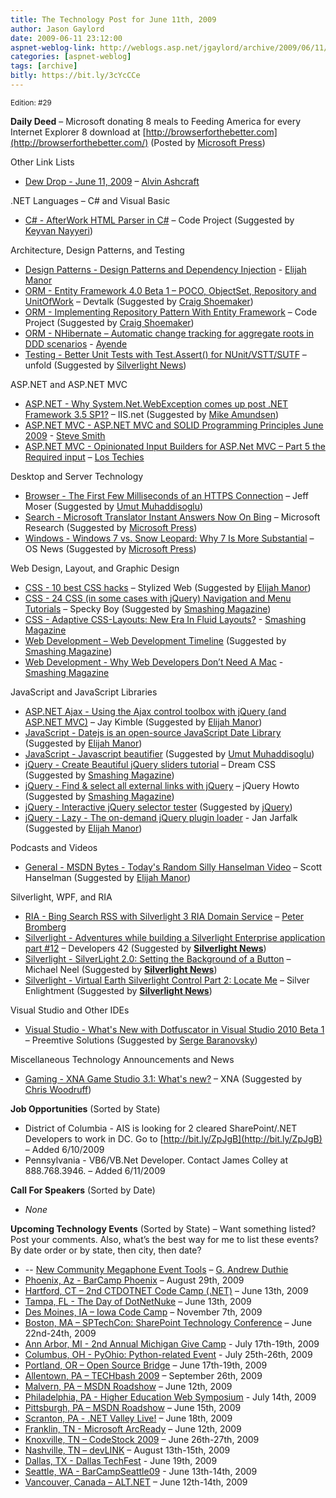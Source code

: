 ```yaml
---
title: The Technology Post for June 11th, 2009
author: Jason Gaylord
date: 2009-06-11 23:12:00
aspnet-weblog-link: http://weblogs.asp.net/jgaylord/archive/2009/06/11/the-technology-post-for-june-11th-2009.aspx
categories: [aspnet-weblog]
tags: [archive]
bitly: https://bit.ly/3cYcCCe
---
```


<small>Edition: #29</small>

**Daily Deed** – Microsoft donating 8 meals to Feeding America for every Internet Explorer 8 download at [http://browserforthebetter.com](http://browserforthebetter.com/) (Posted by [Microsoft Press](http://twitter.com/MicrosoftPress))

Other Link Lists

- [Dew Drop - June 11, 2009](http://www.alvinashcraft.com/2009/06/11/dew-drop-june-11-2009/) – [Alvin Ashcraft](http://twitter.com/alvinashcraft)

.NET Languages – C# and Visual Basic

- [C# - AfterWork HTML Parser in C#](http://www.codeproject.com/KB/recipes/AfterWork_HTML_Parser.aspx) – Code Project (Suggested by [Keyvan Nayyeri](http://twitter.com/keyvan))

Architecture, Design Patterns, and Testing

- [Design Patterns - Design Patterns and Dependency Injection](http://webdevdotnet.blogspot.com/2009/06/design-patterns-and-dependency.html) - [Elijah Manor](http://twitter.com/elijahmanor)
- [ORM - Entity Framework 4.0 Beta 1 – POCO, ObjectSet, Repository and UnitOfWork](http://devtalk.dk/2009/06/09/Entity+Framework+40+Beta+1+POCO+ObjectSet+Repository+And+UnitOfWork.aspx) – Devtalk (Suggested by [Craig Shoemaker](http://twitter.com/craigshoemaker))
- [ORM - Implementing Repository Pattern With Entity Framework](http://www.codeproject.com/KB/database/ImplRepositoryPatternEF.aspx) – Code Project (Suggested by [Craig Shoemaker](http://twitter.com/craigshoemaker))
- [ORM - NHibernate – Automatic change tracking for aggregate roots in DDD scenarios](http://ayende.com/Blog/archive/2009/06/11/nhibernate-ndash-automatic-change-tracking-for-aggregate-roots-in-ddd.aspx) - [Ayende](http://twitter.com/ayende)
- [Testing - Better Unit Tests with Test.Assert() for NUnit/VSTT/SUTF](http://themechanicalbride.blogspot.com/2009/06/better-unit-tests-with-testassert-for.html) – unfold (Suggested by [Silverlight News](http://twitter.com/SilverlightNews))

ASP.NET and ASP.NET MVC

- [ASP.NET - Why System.Net.WebException comes up post .NET Framework 3.5 SP1?](http://blogs.iis.net/webtopics/archive/2009/06/10/why-system-net-webexception-comes-up-post-net-framework-3-5-sp1.aspx) – IIS.net (Suggested by [Mike Amundsen](http://twitter.com/mamund))
- [ASP.NET MVC - ASP.NET MVC and SOLID Programming Principles June 2009](http://stevesmithblog.com/blog/asp-net-mvc-and-solid-programming-principles-june-2009/) - [Steve Smith](http://twitter.com/ardalis)
- [ASP.NET MVC - Opinionated Input Builders for ASP.Net MVC – Part 5 the Required input](http://www.lostechies.com/blogs/hex/archive/2009/06/10/opinionated-input-builders-for-asp-net-mvc-part-5-the-required-input.aspx) – [Los Techies](http://www.twitter.com/lostechies)

Desktop and Server Technology

- [Browser - The First Few Milliseconds of an HTTPS Connection](http://www.moserware.com/2009/06/first-few-milliseconds-of-https.html) – Jeff Moser (Suggested by [Umut Muhaddisoglu](http://twitter.com/umutm))
- [Search - Microsoft Translator Instant Answers Now On Bing](http://blogs.msdn.com/translation/archive/2009/06/10/microsoft-translator-instant-answers-now-on-bing.aspx) – Microsoft Research (Suggested by [Microsoft Press](http://twitter.com/MicrosoftPress))
- [Windows - Windows 7 vs. Snow Leopard: Why 7 Is More Substantial](http://www.osnews.com/story/21651/Windows_7_vs_Snow_Leopard_Why_7_Is_More_Substantial) – OS News (Suggested by [Microsoft Press](http://twitter.com/MicrosoftPress))

Web Design, Layout, and Graphic Design

- [CSS - 10 best CSS hacks](http://stylizedweb.com/2008/02/14/10-best-css-hacks/) – Stylized Web (Suggested by [Elijah Manor](http://twitter.com/elijahmanor))
- [CSS - 24 CSS (in some cases with jQuery) Navigation and Menu Tutorials](http://speckyboy.com/2009/06/08/24-css-in-some-cases-with-jquery-navigation-and-menu-tutorials/) – Specky Boy (Suggested by [Smashing Magazine](http://twitter.com/smashingmag))
- [CSS - Adaptive CSS-Layouts: New Era In Fluid Layouts?](http://www.smashingmagazine.com/2009/06/09/smart-fixes-for-fluid-layouts/) - [Smashing Magazine](http://twitter.com/smashingmag)
- [Web Development – Web Development Timeline](http://upload.wikimedia.org/wikipedia/commons/e/e4/Web_development_timeline.png) (Suggested by [Smashing Magazine](http://twitter.com/smashingmag))
- [Web Development - Why Web Developers Don’t Need A Mac](http://www.smashingmagazine.com/2009/06/10/why-web-developers-dont-need-a-mac/) - [Smashing Magazine](http://twitter.com/smashingmag)

JavaScript and JavaScript Libraries

- [ASP.NET Ajax - Using the Ajax control toolbox with jQuery (and ASP.NET MVC)](http://theruntime.com/blogs/jaykimble/archive/2009/06/09/using-the-ajax-control-toolbox-with-asp.net-mvc-and-jquery.aspx) – Jay Kimble (Suggested by [Elijah Manor](http://twitter.com/elijahmanor))
- [JavaScript - Datejs is an open-source JavaScript Date Library](http://www.datejs.com/) (Suggested by [Elijah Manor](http://twitter.com/elijahmanor))
- [JavaScript - Javascript beautifier](http://jsbeautifier.org/) (Suggested by [Umut Muhaddisoglu](http://twitter.com/umutm))
- [jQuery - Create Beautiful jQuery sliders tutorial](http://www.dreamcss.com/2009/04/create-beautiful-jquery-sliders.html) – Dream CSS (Suggested by [Smashing Magazine](http://twitter.com/smashingmag))
- [jQuery - Find & select all external links with jQuery](http://jquery-howto.blogspot.com/2009/06/find-select-all-external-links-with.html) – jQuery Howto (Suggested by [Smashing Magazine](http://twitter.com/smashingmag))
- [jQuery - Interactive jQuery selector tester](http://www.woods.iki.fi/interactive-jquery-tester.html) (Suggested by [jQuery](http://twitter.com/jquery))
- [jQuery - Lazy - The on-demand jQuery plugin loader](http://www.unwrongest.com/projects/lazy/) - Jan Jarfalk (Suggested by [Elijah Manor](http://twitter.com/elijahmanor))

Podcasts and Videos

- [General - MSDN Bytes - Today's Random Silly Hanselman Video](http://www.hanselman.com/blog/MSDNBytesTodaysRandomSillyHanselmanVideo.aspx) – Scott Hanselman (Suggested by [Elijah Manor](http://twitter.com/elijahmanor))

Silverlight, WPF, and RIA

- [RIA - Bing Search RSS with Silverlight 3 RIA Domain Service](http://www.eggheadcafe.com/article.aspx?id=6bcfb018-d277-40e2-b227-17e5f15f4c9a) – [Peter Bromberg](http://twitter.com/peterbromberg)
- [Silverlight - Adventures while building a Silverlight Enterprise application part #12](http://jvdveen.blogspot.com/2009/06/adventures-while-building-silverlight.html) – Developers 42 (Suggested by **[Silverlight News](http://twitter.com/SilverlightNews)**)
- [Silverlight - SilverLight 2.0: Setting the Background of a Button](http://www.vinull.com/silverlight-20-setting-the-background-of-a-button.aspx) – Michael Neel (Suggested by **[Silverlight News](http://twitter.com/SilverlightNews)**)
- [Silverlight - Virtual Earth Silverlight Control Part 2: Locate Me](http://silverlightfoundry.blogspot.com/2009/06/virtual-earth-silverlight-control-part.html) – Silver Enlightment (Suggested by **[Silverlight News](http://twitter.com/SilverlightNews)**)

Visual Studio and Other IDEs

- [Visual Studio - What's New with Dotfuscator in Visual Studio 2010 Beta 1](http://blogs.preemptive.com/post/Whate28099s-new-with-Dotfuscator-in-Visual-Studio-2010-Beta-1.aspx) – Preemtive Solutions (Suggested by [Serge Baranovsky](http://twitter.com/sergeb))

Miscellaneous Technology Announcements and News

- [Gaming - XNA Game Studio 3.1: What's new?](http://creators.xna.com/en-us/article/xnags3.1whatsnew) – XNA (Suggested by [Chris Woodruff](http://twitter.com/cwoodruff))

**Job Opportunities** (Sorted by State)

- District of Columbia - AIS is looking for 2 cleared SharePoint/.NET Developers to work in DC. Go to [http://bit.ly/ZpJgB](http://bit.ly/ZpJgB) – Added 6/10/2009
- Pennsylvania - VB6/VB.Net Developer. Contact James Colley at 888.768.3946. – Added 6/11/2009

**Call For Speakers** (Sorted by Date)

- _None_

**Upcoming Technology Events** (Sorted by State) – Want something listed? Post your comments. Also, what’s the best way for me to list these events? By date order or by state, then city, then date?

- \-- [New Community Megaphone Event Tools](http://blogs.msdn.com/gduthie/archive/2009/06/11/new-community-megaphone-event-tools.aspx) – [G. Andrew Duthie](http://twitter.com/devhammer)
- [Phoenix, Az - BarCamp Phoenix](http://barcamp.org/BarCampPhoenix) – August 29th, 2009
- [Hartford, CT – 2nd CTDOTNET Code Camp (.NET)](http://ctdotnet.org/codecamp2.aspx) – June 13th, 2009
- [Tampa, FL - The Day of DotNetNuke](http://dayofdnn.com/) – June 13th, 2009
- [Des Moines, IA – Iowa Code Camp](http://iowacodecamp.com/default.aspx) – November 7th, 2009
- [Boston, MA – SPTechCon: SharePoint Technology Conference](http://www.sptechcon.com/) – June 22nd-24th, 2009
- [Ann Arbor, MI - 2nd Annual Michigan Give Camp](http://michigangivecamp.eventbrite.com/) - July 17th-19th, 2009
- [Columbus, OH - PyOhio: Python-related Event](http://www.developerfusion.com/event/13421/pyohio/) - July 25th-26th, 2009
- [Portland, OR – Open Source Bridge](http://www.developerfusion.com/event/12569/open-source-bridge/) – June 17th-19th, 2009
- [Allentown, PA – TECHbash 2009](http://techbash.com/) – September 26th, 2009
- [Malvern, PA – MSDN Roadshow](http://msevents.microsoft.com/CUI/EventDetail.aspx?EventID=1032415130&Culture=en-US) – June 12th, 2009
- [Philadelphia, PA - Higher Education Web Symposium](http://www.developerfusion.com/event/11332/higher-education-web-symposium/) - July 14th, 2009
- [Pittsburgh, PA – MSDN Roadshow](http://msevents.microsoft.com/CUI/EventDetail.aspx?EventID=1032415478&Culture=en-US) – June 15th, 2009
- [Scranton, PA - .NET Valley Live!](http://dotnetvalley.com/events/eventdetails.aspx?eventid=72) – June 18th, 2009
- [Franklin, TN - Microsoft ArcReady](http://www.developerfusion.com/event/12322/microsoft-arcready/) – June 12th, 2009
- [Knoxville, TN – CodeStock 2009](http://www.codestock.org/) – June 26th-27th, 2009
- [Nashville, TN – devLINK](http://devlink.net/) – August 13th-15th, 2009
- [Dallas, TX - Dallas TechFest](http://www.developerfusion.com/event/12258/dallas-techfest/) - June 19th, 2009
- [Seattle, WA - BarCampSeattle09](http://barcampseattle-09.pathable.com/) - June 13th-14th, 2009
- [Vancouver, Canada – ALT.NET](http://www.altnetconfcanada.com/home/index.castle) – June 12th-14th, 2009